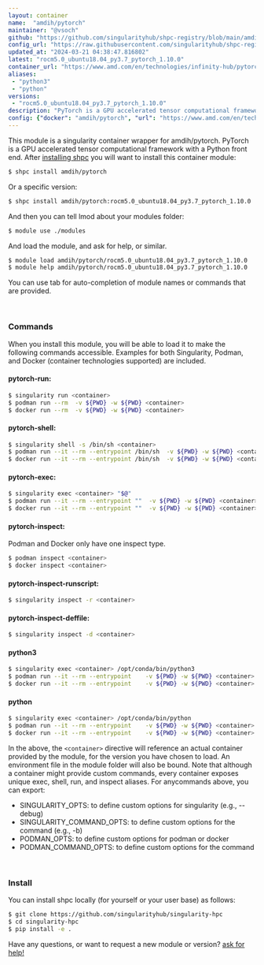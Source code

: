 ```yaml
---
layout: container
name:  "amdih/pytorch"
maintainer: "@vsoch"
github: "https://github.com/singularityhub/shpc-registry/blob/main/amdih/pytorch/container.yaml"
config_url: "https://raw.githubusercontent.com/singularityhub/shpc-registry/main/amdih/pytorch/container.yaml"
updated_at: "2024-03-21 04:38:47.816802"
latest: "rocm5.0_ubuntu18.04_py3.7_pytorch_1.10.0"
container_url: "https://www.amd.com/en/technologies/infinity-hub/pytorch"
aliases:
 - "python3"
 - "python"
versions:
 - "rocm5.0_ubuntu18.04_py3.7_pytorch_1.10.0"
description: "PyTorch is a GPU accelerated tensor computational framework with a Python front end."
config: {"docker": "amdih/pytorch", "url": "https://www.amd.com/en/technologies/infinity-hub/pytorch", "description": "PyTorch is a GPU accelerated tensor computational framework with a Python front end.", "maintainer": "@cristiandipietrantonio", "latest": {"rocm5.0_ubuntu18.04_py3.7_pytorch_1.10.0": "sha256:b075da4b74e9349e3fd9e38695c5800f391f1aec414f80d3846f67e21c70c0ce"}, "tags": {"rocm5.0_ubuntu18.04_py3.7_pytorch_1.10.0": "sha256:b075da4b74e9349e3fd9e38695c5800f391f1aec414f80d3846f67e21c70c0ce"}, "aliases": [{"name": "python3", "command": "/opt/conda/bin/python3"}, {"name": "python", "command": "/opt/conda/bin/python"}]}
---
```


This module is a singularity container wrapper for amdih/pytorch.
PyTorch is a GPU accelerated tensor computational framework with a Python front end.
After [installing shpc](#install) you will want to install this container module:


```bash
$ shpc install amdih/pytorch
```

Or a specific version:

```bash
$ shpc install amdih/pytorch:rocm5.0_ubuntu18.04_py3.7_pytorch_1.10.0
```

And then you can tell lmod about your modules folder:

```bash
$ module use ./modules
```

And load the module, and ask for help, or similar.

```bash
$ module load amdih/pytorch/rocm5.0_ubuntu18.04_py3.7_pytorch_1.10.0
$ module help amdih/pytorch/rocm5.0_ubuntu18.04_py3.7_pytorch_1.10.0
```

You can use tab for auto-completion of module names or commands that are provided.

<br>

### Commands

When you install this module, you will be able to load it to make the following commands accessible.
Examples for both Singularity, Podman, and Docker (container technologies supported) are included.

#### pytorch-run:

```bash
$ singularity run <container>
$ podman run --rm  -v ${PWD} -w ${PWD} <container>
$ docker run --rm  -v ${PWD} -w ${PWD} <container>
```

#### pytorch-shell:

```bash
$ singularity shell -s /bin/sh <container>
$ podman run --it --rm --entrypoint /bin/sh  -v ${PWD} -w ${PWD} <container>
$ docker run --it --rm --entrypoint /bin/sh  -v ${PWD} -w ${PWD} <container>
```

#### pytorch-exec:

```bash
$ singularity exec <container> "$@"
$ podman run --it --rm --entrypoint ""  -v ${PWD} -w ${PWD} <container> "$@"
$ docker run --it --rm --entrypoint ""  -v ${PWD} -w ${PWD} <container> "$@"
```

#### pytorch-inspect:

Podman and Docker only have one inspect type.

```bash
$ podman inspect <container>
$ docker inspect <container>
```

#### pytorch-inspect-runscript:

```bash
$ singularity inspect -r <container>
```

#### pytorch-inspect-deffile:

```bash
$ singularity inspect -d <container>
```


#### python3

```bash
$ singularity exec <container> /opt/conda/bin/python3
$ podman run --it --rm --entrypoint    -v ${PWD} -w ${PWD} <container> -c " $@"
$ docker run --it --rm --entrypoint    -v ${PWD} -w ${PWD} <container> -c " $@"
```


#### python

```bash
$ singularity exec <container> /opt/conda/bin/python
$ podman run --it --rm --entrypoint    -v ${PWD} -w ${PWD} <container> -c " $@"
$ docker run --it --rm --entrypoint    -v ${PWD} -w ${PWD} <container> -c " $@"
```



In the above, the `<container>` directive will reference an actual container provided
by the module, for the version you have chosen to load. An environment file in the
module folder will also be bound. Note that although a container
might provide custom commands, every container exposes unique exec, shell, run, and
inspect aliases. For anycommands above, you can export:

 - SINGULARITY_OPTS: to define custom options for singularity (e.g., --debug)
 - SINGULARITY_COMMAND_OPTS: to define custom options for the command (e.g., -b)
 - PODMAN_OPTS: to define custom options for podman or docker
 - PODMAN_COMMAND_OPTS: to define custom options for the command

<br>

### Install

You can install shpc locally (for yourself or your user base) as follows:

```bash
$ git clone https://github.com/singularityhub/singularity-hpc
$ cd singularity-hpc
$ pip install -e .
```

Have any questions, or want to request a new module or version? [ask for help!](https://github.com/singularityhub/singularity-hpc/issues)